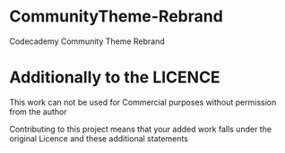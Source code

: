 # CommunityTheme-Rebrand
Codecademy Community Theme Rebrand

# Additionally to the LICENCE

This work can not be used for Commercial purposes without permission from the author

Contributing to this project means that your added work falls under the original Licence and these additional statements
